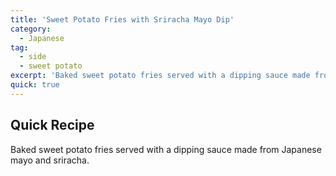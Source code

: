 ```yaml
---
title: 'Sweet Potato Fries with Sriracha Mayo Dip'
category:
  - Japanese
tag:
  - side
  - sweet potato
excerpt: 'Baked sweet potato fries served with a dipping sauce made from Japanese mayo and sriracha.'
quick: true
---
```


## Quick Recipe

Baked sweet potato fries served with a dipping sauce made from Japanese mayo and sriracha.
